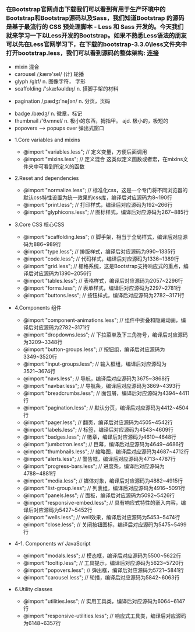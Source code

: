 ### 在Bootstrap官网点击下载我们可以看到有用于生产环境中的Bootstrap和Bootstrap源码以及Sass，我们知道Bootstrap 的源码是基于最流行的 CSS 预处理脚本 - Less 和 Sass 开发的。今天我们就来学习一下以Less开发的Bootstrap。如果不熟悉Less语法的朋友可以先在Less官网学习下，在下载的bootstrap-3.3.0\less文件夹中打开bootstrap.less，我们可以看到源码的整体架构: [连接](http://www.cnblogs.com/jesse131/p/5966145.html)

   + mixin 混合
   + carousel       /ˌkærə'sel/     (计) 轮播
   + glyph          /glɪf/          n. 图像字符， 字形
   + scaffolding    /'skæfəʊldɪŋ/   n. 搭脚手架的材料
   * pagination     /ˌpædʒɪ'neʃən/  n. 分页，页码
   + badge          /bædʒ/          n. 徽章，标记
   + thumbnail      /'θʌmnel/       n. 极小的东西，拇指甲。   ajd. 极小的，极短的
   + popovers  -->  popups over     弹出式窗口
   

- 1.Core variables and mixins
    + @import "variables.less";             // 定义变量，方便后面调用
    + @import "mixins.less";                // 定义混合 这类似定义函数或者宏，在mixins文件夹中可看到所定义的函数
                

- 2.Reset and dependencies
    + @import "normalize.less";             // 标准化css，这是一个专门将不同浏览器的默认css特性设置为统一效果的css库，编译后对应源码为8~190行 
    + @import "print.less";                 // 打印样式，编译后对应源码为192~266行
    + @import "glyphicons.less";            // 图标样式，编译后对应源码为267~885行
              
- 3.Core CSS  核心CSS
    + @import "scaffolding.less";           // 脚手架，相当于全局样式，编译后对应源码为886~989行   
    + @import "type.less";                  // 排版样式，编译后对应源码为990~1335行                   
    + @import "code.less";                  // 代码样式，编译后对应源码为1336~1389行   
    + @import "grid.less";                  // 栅格系统，这是Bootstrap支持响应式的重点，编译后对应源码为1390~2056行      
    + @import "tables.less";                // 表格样式，编译后对应源码为2057~2296行         
    + @import "forms.less";                 // 表单样式，编译后对应源码为2297~2781行              
    + @import "buttons.less";               // 按钮样式，编译后对应源码为2782~3171行
           
- 4.Components  组件
    + @import "component-animations.less";  // 组件中折叠和隐藏动画，编译后对应源码为2782~3171行
    + @import "dropdowns.less";             // 下拉菜单及下三角符号，编译后对应源码为3209~3348行        
    + @import "button-groups.less";         // 按钮组，编译后对应源码为3349~3520行    
    + @import "input-groups.less";          // 输入框组，编译后对应源码为3521~3674行     
    + @import "navs.less";                  // 导航，编译后对应源码为3675~3868行            
    + @import "navbar.less";                // 导航条，编译后对应源码为3869~4393行           
    + @import "breadcrumbs.less";           // 面包屑，编译后对应源码为4394~4411行     
    + @import "pagination.less";            // 默认分页，编译后对应源码为4412~4504行      
    + @import "pager.less";                 // 翻页，编译后对应源码为4505~4542行       
    + @import "labels.less";                // 标签，编译后对应源码为4543~4609行       
    + @import "badges.less";                // 徽章，编译后对应源码为4610~4648行             
    + @import "jumbotron.less";             // 巨幕，编译后对应源码为4649~4686行            
    + @import "thumbnails.less";            // 缩略图，编译后对应源码为4687~4712行      
    + @import "alerts.less";                // 警告框，编译后对应源码为4713~4787行            
    + @import "progress-bars.less";         // 进度条，编译后对应源码为4788~4881行     
    + @import "media.less";                 // 媒体对象，编译后对应源码为4882~4915行       
    + @import "list-group.less";            // 列表组，编译后对应源码为4916~5091行      
    + @import "panels.less";                // 面板，编译后对应源码为5092~5426行            
    + @import "responsive-embed.less";      // 具有响应式特性的嵌入内容，编译后对应源码为5427~5452行
    + @import "wells.less";                 // well效果，编译后对应源码为5453~5474行    
    + @import "close.less";                 // 关闭按钮图标，编译后对应源码为5475~5499行
    
- 4-1. Components w/ JavaScript
    + @import "modals.less";                // 模态框，编译后对应源码为5500~5622行           
    + @import "tooltip.less";               // 工具提示，编译后对应源码为5623~5720行        
    + @import "popovers.less";              // 弹出框，编译后对应源码为5721~5841行     
    + @import "carousel.less";              // 轮播，编译后对应源码为5842~6063行

- 6.Utility classes
    + @import "utilities.less";             // 实用工具类，编译后对应源码为6064~6147行
    + @import "responsive-utilities.less";  // 响应式工具类，编译后对应源码为6148~6357行
  
